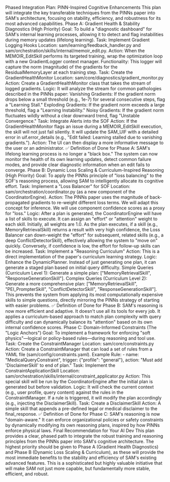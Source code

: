 Phased Integration Plan: PINN-Inspired Cognitive Enhancements
This plan will integrate the key transferable techniques from the PINNs paper into SAM's architecture, focusing on stability, efficiency, and robustness for its most advanced capabilities.
Phase A: Gradient Health & Stability Diagnostics (High Priority)
Goal: To build a "diagnostic dashboard" for SAM's internal learning processes, allowing it to detect and flag instabilities during memory updates (lifelong learning).
Task: Implement Gradient Logging Hooks
Location: sam/learning/feedback_handler.py and sam/orchestration/skills/internal/memoir_edit.py.
Action: When the MEMOIR_EditSkill performs its targeted training, wrap the optimization loop with a new GradientLogger context manager.
Functionality: This logger will capture the norm (magnitude) of the gradients for the ResidualMemoryLayer at each training step.
Task: Create the GradientHealthMonitor
Location: sam/core/diagnostics/gradient_monitor.py
Action: Create a GradientHealthMonitor class that takes the stream of logged gradients.
Logic: It will analyze the stream for common pathologies described in the PINNs paper:
Vanishing Gradients: If the gradient norm drops below a small threshold (e.g., 1e-7) for several consecutive steps, flag a "Learning Stall."
Exploding Gradients: If the gradient norm exceeds a large threshold, flag a "Learning Instability."
Noisy Gradients: If the gradient norm fluctuates wildly without a clear downward trend, flag "Unstable Convergence."
Task: Integrate Alerts into the SOF
Action: If the GradientHealthMonitor flags an issue during a MEMOIR_EditSkill execution, the skill will not just fail silently. It will update the SAM_UIF with a detailed error in uif.error_details (e.g., "Edit failed: Learning stalled due to vanishing gradients.").
Action: The UI can then display a more informative message to the user or an administrator.
✅ Definition of Done for Phase A: SAM's lifelong learning process is no longer a "black box." The system can now monitor the health of its own learning updates, detect common failure modes, and provide clear diagnostic information when an edit fails to converge.
Phase B: Dynamic Loss Scaling & Curriculum-Inspired Reasoning (High Priority)
Goal: To apply the PINNs principle of "loss balancing" to the SOF's reasoning process, allowing SAM to intelligently allocate its cognitive effort.
Task: Implement a "Loss Balancer" for SOF
Location: sam/orchestration/coordinator.py (as a new component of the CoordinatorEngine).
Action: The PINNs paper uses the magnitude of back-propagated gradients to re-weight different loss terms. We will adapt this concept for inference. We will use component confidence scores as a proxy for "loss."
Logic:
After a plan is generated, the CoordinatorEngine will have a list of skills to execute.
It can assign an "effort" or "attention" weight to each skill. Initially, all weights are 1.0.
As the plan executes, if a skill (e.g., MemoryRetrievalSkill) returns a result with very high confidence, the Loss Balancer can down-weight the "effort" for subsequent, related skills (e.g., a deep ConflictDetectorSkill), effectively allowing the system to "move on" quickly.
Conversely, if confidence is low, the effort for follow-up skills can be increased.
Task: Implement a "Reasoning Curriculum"
Action: This is a direct implementation of the paper's curriculum learning strategy.
Logic: Enhance the DynamicPlanner. Instead of just generating one plan, it can generate a staged plan based on initial query difficulty.
Simple Queries (Curriculum Level 1): Generate a simple plan: ["MemoryRetrievalSkill", "ResponseGenerationSkill"].
Complex Queries (Curriculum Level 2): Generate a more comprehensive plan: ["MemoryRetrievalSkill", "PEI_PrompterSkill", "ConflictDetectorSkill", "ResponseGenerationSkill"].
This prevents the system from applying its most computationally expensive skills to simple questions, directly mirroring the PINNs strategy of starting with easier problems.
✅ Definition of Done for Phase B: SAM's reasoning is now more efficient and adaptive. It doesn't use all its tools for every job. It applies a curriculum-based approach to match plan complexity with query difficulty and can dynamically balance its "attention" based on its own internal confidence scores.
Phase C: Domain-Informed Constraints (The "Logic Anchors")
Goal: To implement a framework for enforcing "soft physics"—logical or policy-based rules—during reasoning and tool use.
Task: Create the ConstraintManager
Location: sam/core/constraints.py
Action: Create a ConstraintManager that can load a set of rules from a YAML file (sam/config/constraints.yaml).
Example Rule: - name: "MedicalQueryConstraint", trigger: {"profile": "general"}, action: "Must add 'DisclaimerSkill' to end of plan."
Task: Implement the ConstraintApplicationSkill
Location: sam/orchestration/skills/internal/constraint_applicator.py
Action: This special skill will be run by the CoordinatorEngine after the initial plan is generated but before validation.
Logic: It will check the current context (e.g., user profile, query content) against the rules in the ConstraintManager. If a rule is triggered, it will modify the plan accordingly (e.g., injecting the DisclaimerSkill).
Task: Create a DisclaimerSkill
Action: A simple skill that appends a pre-defined legal or medical disclaimer to the final_response.
✅ Definition of Done for Phase C: SAM's reasoning is now "domain-aware." It can enforce organizational policies or safety constraints by dynamically modifying its own reasoning plans, inspired by how PINNs enforce physical laws.
Final Recommendation for Your AI Dev
This plan provides a clear, phased path to integrate the robust training and reasoning principles from the PINNs paper into SAM's cognitive architecture. The highest priority should be given to Phase A (Gradient Health Diagnostics) and Phase B (Dynamic Loss Scaling & Curriculum), as these will provide the most immediate benefits to the stability and efficiency of SAM's existing advanced features.
This is a sophisticated but highly valuable initiative that will make SAM not just more capable, but fundamentally more stable, efficient, and robust.